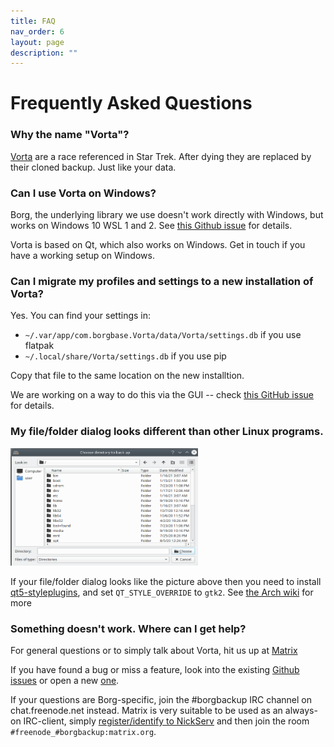 ```yaml
---
title: FAQ
nav_order: 6
layout: page
description: ""
---
```


# Frequently Asked Questions

### Why the name "Vorta"?

[Vorta](http://memory-alpha.wikia.com/wiki/Vorta) are a race referenced in Star Trek. After dying they are replaced by their cloned backup. Just like your data.

### Can I use Vorta on Windows?

Borg, the underlying library we use doesn't work directly with Windows, but works on Windows 10 WSL 1 and 2. See [this Github issue](https://github.com/borgbackup/borg/issues/4466) for details.

Vorta is based on Qt, which also works on Windows. Get in touch if you have a working setup on Windows.

### Can I migrate my profiles and settings to a new installation of Vorta?

Yes. You can find your settings in:

- `~/.var/app/com.borgbase.Vorta/data/Vorta/settings.db` if you use flatpak
- `~/.local/share/Vorta/settings.db` if you use pip

Copy that file to the same location on the new installtion.

We are working on a way to do this via the GUI -- check [this GitHub issue](https://github.com/borgbase/vorta/issues/462) for details.

### My file/folder dialog looks different than other Linux programs.

<img src="/assets/images/vorta/qt_default_dialog.png" alt="" width="300" height="188" />

If your file/folder dialog looks like the picture above then you need to install [qt5-styleplugins](https://repology.org/project/qt5-styleplugins/versions), and set `QT_STYLE_OVERRIDE` to `gtk2`. See [the Arch wiki](https://wiki.archlinux.org/index.php/Uniform_look_for_Qt_and_GTK_applications) for more

### Something doesn't work. Where can I get help?

For general questions or to simply talk about Vorta, hit us up at [Matrix](https://matrix.to/#/#vorta:matrix.org)

If you have found a bug or miss a feature, look into the existing [Github issues](https://github.com/borgbase/vorta/issues) or open a new [one](https://github.com/borgbase/vorta/issues/new/choose).

If your questions are Borg-specific, join the #borgbackup IRC channel on chat.freenode.net instead. Matrix is very suitable to be used as an always-on IRC-client, simply [register/identify to NickServ](https://github.com/matrix-org/matrix-appservice-irc/wiki/End-user-FAQ#how-do-i-registeridentify-to-nickserv) and then join the room `#freenode_#borgbackup:matrix.org`.
